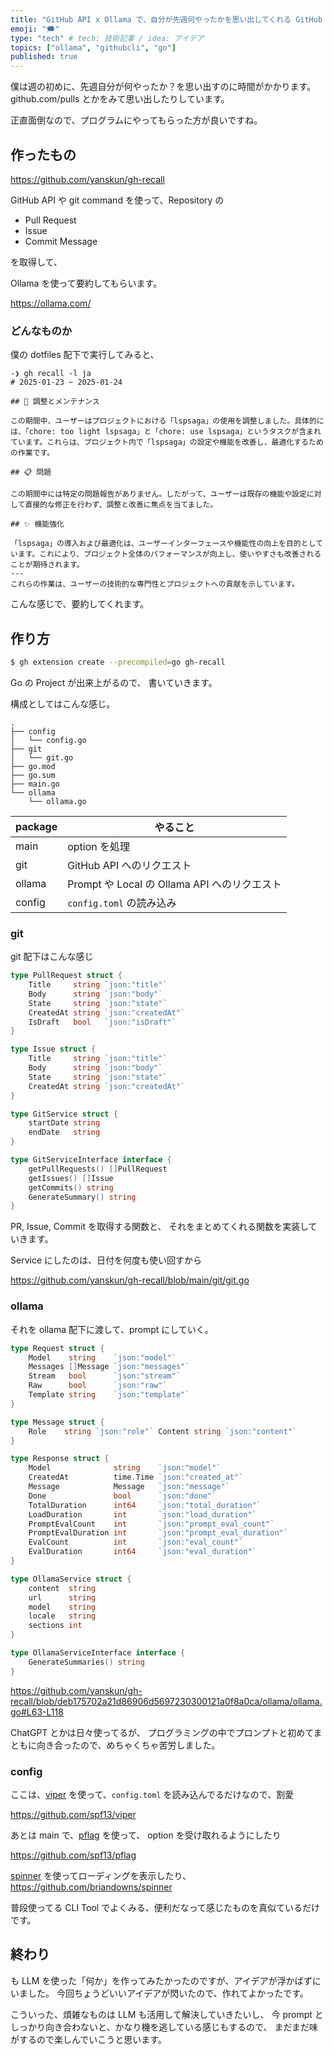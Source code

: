 ```yaml
---
title: "GitHub API x Ollama で、自分が先週何やったかを思い出してくれる GitHub CLI Extension を作った"
emoji: "🗯️"
type: "tech" # tech: 技術記事 / idea: アイデア
topics: ["ollama", "githubcli", "go"]
published: true
---
```


僕は週の初めに、先週自分が何やったか？を思い出すのに時間がかかります。
github.com/pulls とかをみて思い出したりしています。

正直面倒なので、プログラムにやってもらった方が良いですね。

## 作ったもの

https://github.com/yanskun/gh-recall

GitHub API や git command を使って、Repository の

- Pull Request
- Issue
- Commit Message

を取得して、

Ollama を使って要約してもらいます。

https://ollama.com/

### どんなものか

僕の dotfiles 配下で実行してみると、

```shell
-❯ gh recall -l ja
# 2025-01-23 ~ 2025-01-24

## 🔄 調整とメンテナンス

この期間中、ユーザーはプロジェクトにおける「lspsaga」の使用を調整しました。具体的には、「chore: too light lspsaga」と「chore: use lspsaga」というタスクが含まれています。これらは、プロジェクト内で「lspsaga」の設定や機能を改善し、最適化するための作業です。

## 📋 問題

この期間中には特定の問題報告がありません。したがって、ユーザーは既存の機能や設定に対して直接的な修正を行わず、調整と改善に焦点を当てました。

## ✨ 機能強化

「lspsaga」の導入および最適化は、ユーザーインターフェースや機能性の向上を目的としています。これにより、プロジェクト全体のパフォーマンスが向上し、使いやすさも改善されることが期待されます。
---
これらの作業は、ユーザーの技術的な専門性とプロジェクトへの貢献を示しています。

```

こんな感じで、要約してくれます。

## 作り方

```bash
$ gh extension create --precompiled=go gh-recall
```

Go の Project が出来上がるので、
書いていきます。

構成としてはこんな感じ。

```
.
├── config
│   └── config.go
├── git
│   └── git.go
├── go.mod
├── go.sum
├── main.go
└── ollama
    └── ollama.go

```

| package | やること                                     |
| ------- | -------------------------------------------- |
| main    | option を処理                                |
| git     | GitHub API へのリクエスト                    |
| ollama  | Prompt や Local の Ollama API へのリクエスト |
| config  | `config.toml` の読み込み                     |

### git

git 配下はこんな感じ

```go
type PullRequest struct {
	Title     string `json:"title"`
	Body      string `json:"body"`
	State     string `json:"state"`
	CreatedAt string `json:"createdAt"`
	IsDraft   bool   `json:"isDraft"`
}

type Issue struct {
	Title     string `json:"title"`
	Body      string `json:"body"`
	State     string `json:"state"`
	CreatedAt string `json:"createdAt"`
}

type GitService struct {
	startDate string
	endDate   string
}

type GitServiceInterface interface {
	getPullRequests() []PullRequest
	getIssues() []Issue
	getCommits() string
	GenerateSummary() string
}
```

PR, Issue, Commit を取得する関数と、
それをまとめてくれる関数を実装していきます。

Service にしたのは、日付を何度も使い回すから

https://github.com/yanskun/gh-recall/blob/main/git/git.go

### ollama

それを ollama 配下に渡して、prompt にしていく。

```go
type Request struct {
	Model    string    `json:"model"`
	Messages []Message `json:"messages"`
	Stream   bool      `json:"stream"`
	Raw      bool      `json:"raw"`
	Template string    `json:"template"`
}

type Message struct {
	Role    string `json:"role"` Content string `json:"content"`
}

type Response struct {
	Model              string    `json:"model"`
	CreatedAt          time.Time `json:"created_at"`
	Message            Message   `json:"message"`
	Done               bool      `json:"done"`
	TotalDuration      int64     `json:"total_duration"`
	LoadDuration       int       `json:"load_duration"`
	PromptEvalCount    int       `json:"prompt_eval_count"`
	PromptEvalDuration int       `json:"prompt_eval_duration"`
	EvalCount          int       `json:"eval_count"`
	EvalDuration       int64     `json:"eval_duration"`
}

type OllamaService struct {
	content  string
	url      string
	model    string
	locale   string
	sections int
}

type OllamaServiceInterface interface {
	GenerateSummaries() string
}
```

https://github.com/yanskun/gh-recall/blob/deb175702a21d86906d5697230300121a0f8a0ca/ollama/ollama.go#L63-L118

ChatGPT とかは日々使ってるが、
プログラミングの中でプロンプトと初めてまともに向き合ったので、めちゃくちゃ苦労しました。

### config

ここは、[viper](https://github.com/spf13/viper) を使って、`config.toml` を読み込んでるだけなので、割愛

https://github.com/spf13/viper

あとは main で、[pflag](https://github.com/spf13/pflag) を使って、 option を受け取れるようにしたり

https://github.com/spf13/pflag

[spinner](https://github.com/briandowns/spinner) を使ってローディングを表示したり、
https://github.com/briandowns/spinner

普段使ってる CLI Tool でよくみる、便利だなって感じたものを真似ているだけです。

## 終わり

も LLM を使った「何か」を作ってみたかったのですが、アイデアが浮かばずにいました。
今回ちょうどいいアイデアが閃いたので、作れてよかったです。

こういった、煩雑なものは LLM も活用して解決していきたいし、
今 prompt としっかり向き合わないと、かなり機を逃している感じもするので、
まだまだ味がするので楽しんでいこうと思います。
